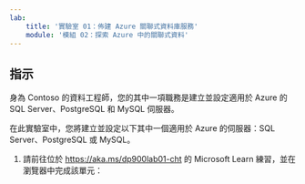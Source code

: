 ```yaml
---
lab:
    title: '實驗室 01：佈建 Azure 關聯式資料庫服務'
    module: '模組 02：探索 Azure 中的關聯式資料'
---
```


## 指示
身為 Contoso 的資料工程師，您的其中一項職務是建立並設定適用於 Azure 的 SQL Server、PostgreSQL 和 MySQL 伺服器。

在此實驗室中，您將建立並設定以下其中一個適用於 Azure 的伺服器：SQL Server、PostgreSQL 或 MySQL。

1.	請前往位於 https://aka.ms/dp900lab01-cht 的 Microsoft Learn 練習，並在瀏覽器中完成該單元： 
